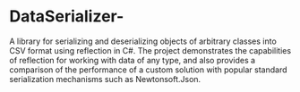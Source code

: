 # DataSerializer-
A library for serializing and deserializing objects of arbitrary classes into CSV format using reflection in C#. The project demonstrates the capabilities of reflection for working with data of any type, and also provides a comparison of the performance of a custom solution with popular standard serialization mechanisms such as Newtonsoft.Json.

